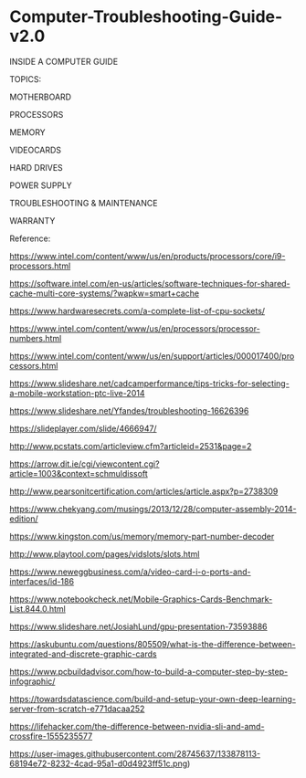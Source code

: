 # Computer-Troubleshooting-Guide-v2.0

INSIDE A COMPUTER GUIDE 

TOPICS:

MOTHERBOARD

PROCESSORS

MEMORY

VIDEOCARDS

HARD DRIVES

POWER SUPPLY

TROUBLESHOOTING & MAINTENANCE

WARRANTY

Reference:

https://www.intel.com/content/www/us/en/products/processors/core/i9-processors.html

https://software.intel.com/en-us/articles/software-techniques-for-shared-cache-multi-core-systems/?wapkw=smart+cache

https://www.hardwaresecrets.com/a-complete-list-of-cpu-sockets/

https://www.intel.com/content/www/us/en/processors/processor-numbers.html

https://www.intel.com/content/www/us/en/support/articles/000017400/processors.html

https://www.slideshare.net/cadcamperformance/tips-tricks-for-selecting-a-mobile-workstation-ptc-live-2014

https://www.slideshare.net/Yfandes/troubleshooting-16626396

https://slideplayer.com/slide/4666947/

http://www.pcstats.com/articleview.cfm?articleid=2531&page=2

https://arrow.dit.ie/cgi/viewcontent.cgi?article=1003&context=schmuldissoft

http://www.pearsonitcertification.com/articles/article.aspx?p=2738309

https://www.chekyang.com/musings/2013/12/28/computer-assembly-2014-edition/

https://www.kingston.com/us/memory/memory-part-number-decoder

http://www.playtool.com/pages/vidslots/slots.html

https://www.neweggbusiness.com/a/video-card-i-o-ports-and-interfaces/id-186

https://www.notebookcheck.net/Mobile-Graphics-Cards-Benchmark-List.844.0.html

https://www.slideshare.net/JosiahLund/gpu-presentation-73593886

https://askubuntu.com/questions/805509/what-is-the-difference-between-integrated-and-discrete-graphic-cards

https://www.pcbuildadvisor.com/how-to-build-a-computer-step-by-step-infographic/

https://towardsdatascience.com/build-and-setup-your-own-deep-learning-server-from-scratch-e771dacaa252

https://lifehacker.com/the-difference-between-nvidia-sli-and-amd-crossfire-1555235577

https://user-images.githubusercontent.com/28745637/133878113-68194e72-8232-4cad-95a1-d0d4923ff51c.png)

